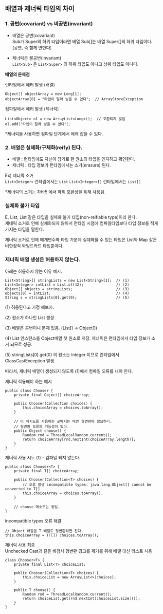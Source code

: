 ## 배열과 제너릭 타입의 차이

### 1. 공변(covariant) vs 비공변(invariant)

- 배열은 공변(covariant)  
Sub가 Super의 하위 타입이라면 배열 Sub[]는 배열 Super[]의 하위 타입이다. (공변, 즉 함께 변한다)

- 제너릭은 불공변(invariant)  
`List<Sub>` 은 `List<Super>` 의 하위 타입도 아니고 상위 타입도 아니다.


**배열의 문제점**

런타임에서 에러 발생 (배열)
```
Object[] objectArray = new Long[1];
objectArray[0] = "타입이 달라 넣을 수 없다";  // ArrayStoreException
```

컴파일에서 에러 발생 (제너릭)
```
List<Object> ol = new ArrayList<Long>();  // 호환되지 않음
ol.add("타입이 달라 넣을 수 없다");
```

*제너릭을 사용하면 컴파일 단계에서 에러 잡을 수 있다.

### 2. 배열은 실체화/구체화(reify) 된다.
- 배열 : 런타임에도 자신이 담기로 한 원소의 타입을 인지하고 확인한다.  
- 제너릭 : 타입 정보가 런타임에서는 소거(erasure) 된다.

Ex) 제너릭 소거  
`List<Integer>` 런타임에서는 `List`
`List<Integer>[]` 런타임에서는 `List[]`

*제너릭의 소거는 자바5 에서 하위 호환성을 위해 사용됨.

### 실체화 불가 타입

E, List<E>, List<String> 같은 타입을 실체화 불가 타입(non-reifiable type)이라 한다.  
제네릭 소거로 인해 실체화되지 않아서 런타임 시점에 컴파일타임보다 타입 정보를 적게 가지는 타입을 말한다.

제너릭 소거로 인해 매개변수화 타입 가운데 실체화될 수 있는 타입은 List<?>와 Map<?,?> 같은 비한정적 와일드카드 타입뿐이다.

### 제너릭 배열 생성은 허용하지 않는다.  

아래는 허용하지 않는 이유 예시.
```
List<String>[] stringLists = new List<String>[1];  // (1) 
List<Integer> intList = List.of(42);               // (2) 
Object[] objects = stringLists;                    // (3) 
objects[0] = intList;                              // (4)
String s = stringLists[0].get(0);                  // (5)
```

(1) 허용된다고 가정 해보자.

(2) 원소가 하나인 List<Integer> 생성

(3) 배열은 공변이니 문제 없음. (List<StringL>[] -> Object[])

(4) List<Integer> 인스턴스를 Object배열 첫 원소로 저장. 제너릭은 런타임에서 타입 정보가 소거 되므로 성공.

(5) stringLists[0].get(0) 의 원소는 Integer 이므로 런타임에서 ClassCastException 발생

따라서, 제너릭 배열이 생성되지 않도록 (1)에서 컴파일 오류를 내야 한다.

제너릭 적용해야 하는 예시
```
public class Chooser {
    private final Object[] choiceArray;
    
    public Chooser(Collection choices) {
        this.choiceArray = choices.toArray();
    }
    
    // 이 메서드를 사용하는 곳에서는 매번 형변환이 필요하다.
    // 형변환 오류의 가능성이 있다.
    public Object choose() {
        Random rnd = ThreadLocalRandom.current();
        return choiceArray[rnd.nextInt(choiceArray.length)];
    }
}
```

제너릭 사용 시도 (1) - 컴파일 되지 않는다.
```
public class Chooser<T> {
    private final T[] choiceArray;

    public Chooser(Collection<T> choices) {
        // 오류 발생 incompatible types: java.lang.Object[] cannot be converted to T[]
        this.choiceArray = choices.toArray();
    }

    // choose 메소드는 동일.
}
```

incompatible types 오류 해결
```
// Object 배열을 T 배열로 형변환하면 된다.
this.choiceArray = (T[]) choices.toArray();
```

제너릭 사용 최종  
Unchecked Cast과 같은 비검사 형변환 경고를 제거를 위해 배열 대신 리스트 사용
```
class Chooser<T> {
    private final List<T> choiceList;

    public Chooser(Collection<T> choices) {
        this.choiceList = new ArrayList<>(choices);
    }

    public T choose() {
        Random rnd = ThreadLocalRandom.current();
        return choiceList.get(rnd.nextInt(choiceList.size()));
    }
}
```
